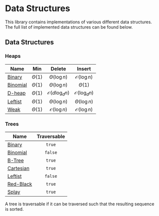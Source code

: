 # Data Structures
This library contains implementations of various different data structures.
The full list of implemented data structures can be found below.

## Data Structures
### Heaps
| Name                                                    |     Min     |         Delete         |        Insert         |
|---------------------------------------------------------|:-----------:|:----------------------:|:---------------------:|
| [Binary](https://en.wikipedia.org/wiki/Binary_heap)     | $\Theta(1)$ |    $\Theta(\log n)$    | $\mathcal O(\log n)$  |
| [Binomial](https://en.wikipedia.org/wiki/Binomial_heap) | $\Theta(1)$ |    $\Theta(\log n)$    |      $\Theta(1)$      |
| [D-heap](https://en.wikipedia.org/wiki/D-ary_heap)      | $\Theta(1)$ | $\mathcal O(d\log_dn)$ | $\mathcal O(\log_dn)$ |
| [Leftist](https://en.wikipedia.org/wiki/Leftist_tree)   | $\Theta(1)$ |    $\Theta(\log n)$    |   $\Theta(\log n)$    |
| [Weak](https://en.wikipedia.org/wiki/Weak_heap)         | $\Theta(1)$ |  $\mathcal O(\log n)$  | $\mathcal O(\log n)$  |

### Trees
| Name                                                              | Traversable |
|-------------------------------------------------------------------|:-----------:|
| [Binary](https://en.wikipedia.org/wiki/Binary_search_tree)        |   `true`    |
| [Binomial](https://en.wikipedia.org/wiki/Binomial_heap)           |   `false`   |
| [B-Tree](https://en.wikipedia.org/wiki/B-tree)                    |   `true`    |
| [Cartesian](https://en.wikipedia.org/wiki/Cartesian_tree)         |   `true`    |
| [Leftist](https://en.wikipedia.org/wiki/Leftist_tree)             |   `false`   |
| [Red-Black](https://en.wikipedia.org/wiki/Red%E2%80%93black_tree) |   `true`    |
| [Splay](https://en.wikipedia.org/wiki/Splay_tree)                 |   `true`    |

A tree is traversable if it can be traversed such that the resulting sequence is sorted.
